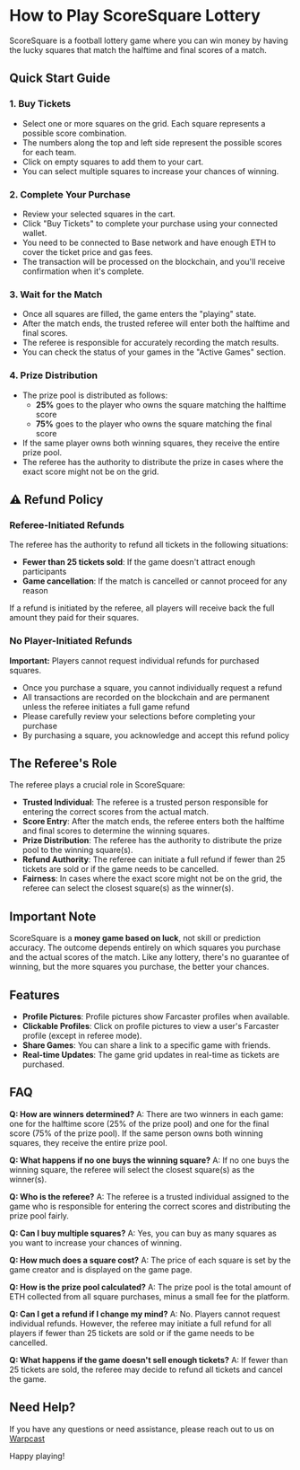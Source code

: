 # How to Play ScoreSquare Lottery

ScoreSquare is a football lottery game where you can win money by having the lucky squares that match the halftime and final scores of a match.

## Quick Start Guide

### 1. Buy Tickets

- Select one or more squares on the grid. Each square represents a possible score combination.
- The numbers along the top and left side represent the possible scores for each team.
- Click on empty squares to add them to your cart.
- You can select multiple squares to increase your chances of winning.

### 2. Complete Your Purchase

- Review your selected squares in the cart.
- Click "Buy Tickets" to complete your purchase using your connected wallet.
- You need to be connected to Base network and have enough ETH to cover the ticket price and gas fees.
- The transaction will be processed on the blockchain, and you'll receive confirmation when it's complete.

### 3. Wait for the Match

- Once all squares are filled, the game enters the "playing" state.
- After the match ends, the trusted referee will enter both the halftime and final scores.
- The referee is responsible for accurately recording the match results.
- You can check the status of your games in the "Active Games" section.

### 4. Prize Distribution

- The prize pool is distributed as follows:
  - **25%** goes to the player who owns the square matching the halftime score
  - **75%** goes to the player who owns the square matching the final score
- If the same player owns both winning squares, they receive the entire prize pool.
- The referee has the authority to distribute the prize in cases where the exact score might not be on the grid.

## ⚠️ Refund Policy

### Referee-Initiated Refunds

The referee has the authority to refund all tickets in the following situations:

- **Fewer than 25 tickets sold**: If the game doesn't attract enough participants
- **Game cancellation**: If the match is cancelled or cannot proceed for any reason

If a refund is initiated by the referee, all players will receive back the full amount they paid for their squares.

### No Player-Initiated Refunds

**Important:** Players cannot request individual refunds for purchased squares.

- Once you purchase a square, you cannot individually request a refund
- All transactions are recorded on the blockchain and are permanent unless the referee initiates a full game refund
- Please carefully review your selections before completing your purchase
- By purchasing a square, you acknowledge and accept this refund policy

## The Referee's Role

The referee plays a crucial role in ScoreSquare:

- **Trusted Individual**: The referee is a trusted person responsible for entering the correct scores from the actual match.
- **Score Entry**: After the match ends, the referee enters both the halftime and final scores to determine the winning squares.
- **Prize Distribution**: The referee has the authority to distribute the prize pool to the winning square(s).
- **Refund Authority**: The referee can initiate a full refund if fewer than 25 tickets are sold or if the game needs to be cancelled.
- **Fairness**: In cases where the exact score might not be on the grid, the referee can select the closest square(s) as the winner(s).

## Important Note

ScoreSquare is a **money game based on luck**, not skill or prediction accuracy. The outcome depends entirely on which squares you purchase and the actual scores of the match. Like any lottery, there's no guarantee of winning, but the more squares you purchase, the better your chances.

## Features

- **Profile Pictures**: Profile pictures show Farcaster profiles when available.
- **Clickable Profiles**: Click on profile pictures to view a user's Farcaster profile (except in referee mode).
- **Share Games**: You can share a link to a specific game with friends.
- **Real-time Updates**: The game grid updates in real-time as tickets are purchased.

## FAQ

**Q: How are winners determined?**
A: There are two winners in each game: one for the halftime score (25% of the prize pool) and one for the final score (75% of the prize pool). If the same person owns both winning squares, they receive the entire prize pool.

**Q: What happens if no one buys the winning square?**
A: If no one buys the winning square, the referee will select the closest square(s) as the winner(s).

**Q: Who is the referee?**
A: The referee is a trusted individual assigned to the game who is responsible for entering the correct scores and distributing the prize pool fairly.

**Q: Can I buy multiple squares?**
A: Yes, you can buy as many squares as you want to increase your chances of winning.

**Q: How much does a square cost?**
A: The price of each square is set by the game creator and is displayed on the game page.

**Q: How is the prize pool calculated?**
A: The prize pool is the total amount of ETH collected from all square purchases, minus a small fee for the platform.

**Q: Can I get a refund if I change my mind?**
A: No. Players cannot request individual refunds. However, the referee may initiate a full refund for all players if fewer than 25 tickets are sold or if the game needs to be cancelled.

**Q: What happens if the game doesn't sell enough tickets?**
A: If fewer than 25 tickets are sold, the referee may decide to refund all tickets and cancel the game.

## Need Help?

If you have any questions or need assistance, please reach out to us on [Warpcast](https://warpcast.com/gabedev.eth)

Happy playing! 

